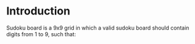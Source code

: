 # Introduction
Sudoku board is a 9x9 grid in which a valid sudoku board should contain digits from 1 to
9, such that:
